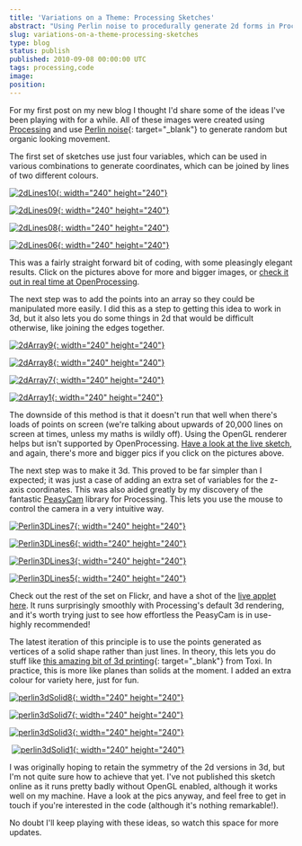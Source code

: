 ```yaml
---
title: 'Variations on a Theme: Processing Sketches'
abstract: "Using Perlin noise to procedurally generate 2d forms in Processing"
slug: variations-on-a-theme-processing-sketches
type: blog
status: publish
published: 2010-09-08 00:00:00 UTC
tags: processing,code
image: 
position: 
---
```


For my first post on my new blog I thought I\'d share some of the ideas
I\'ve been playing with for a while. All of these images were created
using [Processing][1] and use [Perlin noise][2]{:
target="_blank"} to generate random but organic looking movement.

The first set of sketches use just four variables, which can be used in
various combinations to generate coordinates, which can be joined by
lines of two different colours.

[![2dLines10](https://farm5.static.flickr.com/4087/4969408008_a34c290310_m.jpg){:
width="240" height="240"}][3]

[![2dLines09](https://farm5.static.flickr.com/4090/4968798687_1301c11bee_m.jpg){:
width="240" height="240"}][4]

[![2dLines08](https://farm5.static.flickr.com/4125/4968798481_4622630d88_m.jpg){:
width="240" height="240"}][5]

[![2dLines06](https://farm5.static.flickr.com/4150/4968797703_378ba5fd9f_m.jpg){:
width="240" height="240"}][6]

This was a fairly straight forward bit of coding, with some pleasingly
elegant results. Click on the pictures above for more and bigger images,
or [check it out in real time at OpenProcessing][7].

The next step was to add the points into an array so they could be
manipulated more easily. I did this as a step to getting this idea to
work in 3d, but it also lets you do some things in 2d that would be
difficult otherwise, like joining the edges together.

[![2dArray9](https://farm5.static.flickr.com/4103/4969410344_246334c7b8_m.jpg){:
width="240" height="240"}][8]

[![2dArray8](https://farm5.static.flickr.com/4104/4969410142_a856d07a53_m.jpg){:
width="240" height="240"}][9]

[![2dArray7](https://farm5.static.flickr.com/4131/4968800949_7a768612b6_m.jpg){:
width="240" height="240"}][10]

[![2dArray1](https://farm5.static.flickr.com/4106/4969408374_cb0daa4bbe_m.jpg){:
width="240" height="240"}][11]

The downside of this method is that it doesn\'t run that well when
there\'s loads of points on screen (we\'re talking about upwards of
20,000 lines on screen at times, unless my maths is wildly off). Using
the OpenGL renderer helps but isn\'t supported by OpenProcessing. [Have
a look at the live sketch][12], and again, there\'s
more and bigger pics if you click on the pictures above.

The next step was to make it 3d. This proved to be far simpler than I
expected; it was just a case of adding an extra set of variables for the
z-axis coordinates. This was also aided greatly by my discovery of the
fantastic [PeasyCam][13] library for Processing. This
lets you use the mouse to control the camera in a very intuitive way.

[![Perlin3DLines7](https://farm5.static.flickr.com/4106/4968803321_0fc7bb3754_m.jpg){:
width="240" height="240"}][14]

[![Perlin3DLines6](https://farm5.static.flickr.com/4125/4969412002_1f3d86c61c_m.jpg){:
width="240" height="240"}][15]

[![Perlin3DLines3](https://farm5.static.flickr.com/4144/4968802139_e292149cfc_m.jpg){:
width="240" height="240"}][16]

[![Perlin3DLines5](https://farm5.static.flickr.com/4107/4969411632_306df67ec2_m.jpg){:
width="240" height="240"}][17]

Check out the rest of the set on Flickr, and have a shot of the [live
applet here][18]. It runs surprisingly smoothly with
Processing\'s default 3d rendering, and it\'s worth trying just to see
how effortless the PeasyCam is in use- highly recommended!

The latest iteration of this principle is to use the points generated as
vertices of a solid shape rather than just lines. In theory, this lets
you do stuff like [this amazing bit of 3d printing][19]{:
target="_blank"} from Toxi. In practice, this is more like planes than
solids at the moment. I added an extra colour for variety here, just for
fun.

[![perlin3dSolid8](https://farm5.static.flickr.com/4106/4968804957_c07c0897a8_m.jpg){:
width="240" height="240"}][20]

[![perlin3dSolid7](https://farm5.static.flickr.com/4153/4968804627_da17deab8e_m.jpg){:
width="240" height="240"}][21]

[![perlin3dSolid3](https://farm5.static.flickr.com/4127/4969412826_5bd5c6183b_m.jpg){:
width="240" height="240"}][22]

<span class="ql-cursor">﻿</span>
[![perlin3dSolid1](https://farm5.static.flickr.com/4128/4968803515_530b43b84f_m.jpg){:
width="240" height="240"}][23]

I was originally hoping to retain the symmetry of the 2d versions in 3d,
but I\'m not quite sure how to achieve that yet. I\'ve not published
this sketch online as it runs pretty badly without OpenGL enabled,
although it works well on my machine. Have a look at the pics anyway,
and feel free to get in touch if you\'re interested in the code
(although it\'s nothing remarkable!).

No doubt I\'ll keep playing with these ideas, so watch this space for
more updates.



[1]: http://processing.org/
[2]: http://en.wikipedia.org/wiki/Perlin_noise/
[3]: https://www.flickr.com/photos/53111802@N05/4969408008/
[4]: http://www.flickr.com/photos/53111802@N05/4968798687/
[5]: https://www.flickr.com/photos/53111802@N05/4968798481/
[6]: http://www.flickr.com/photos/53111802@N05/4968797703/
[7]: http://www.openprocessing.org/visuals/?visualID=11737
[8]: http://www.flickr.com/photos/53111802@N05/4969410344/
[9]: http://www.flickr.com/photos/53111802@N05/4969410142/
[10]: http://www.flickr.com/photos/53111802@N05/4968800949/
[11]: http://www.flickr.com/photos/53111802@N05/4969408374/
[12]: http://www.openprocessing.org/visuals/?visualID=11736
[13]: http://mrfeinberg.com/peasycam/
[14]: http://www.flickr.com/photos/53111802@N05/4968803321/
[15]: http://www.flickr.com/photos/53111802@N05/4969412002/
[16]: http://www.flickr.com/photos/53111802@N05/4968802139/
[17]: http://www.flickr.com/photos/53111802@N05/4969411632/
[18]: http://www.openprocessing.org/visuals/?visualID=11738
[19]: http://www.flickr.com/photos/toxi/sets/72157624686695647/
[20]: http://www.flickr.com/photos/53111802@N05/4968804957/
[21]: http://www.flickr.com/photos/53111802@N05/4968804627/
[22]: http://www.flickr.com/photos/53111802@N05/4969412826/
[23]: http://www.flickr.com/photos/53111802@N05/4968803515/
